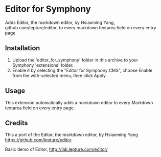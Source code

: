 # Editor for Symphony

Adds Editor, the markdown editor, by Hsiaoming Yang, github.com/lepture/editor, to every markdown textarea field on every entry page.

## Installation

1. Upload the 'editor_for_symphony' folder in this archive to your Symphony 'extensions' folder.
2. Enable it by selecting the "Editor for Symphony CMS", choose Enable from the with-selected menu, then click Apply.

## Usage

This extension automatically adds a markdown editor to every Markdown textarea field on every entry page.

## Credits

This a port of the Editor, the markdown editor, by Hsiaoming Yang <https://github.com/lepture/editor>.

Basic demo of Editor, <http://lab.lepture.com/editor/>